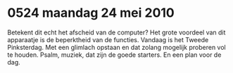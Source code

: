 # 0524 maandag 24 mei 2010
Betekent dit echt het afscheid van de computer? Het grote voordeel van dit apparaatje is de beperktheid van de functies. Vandaag is het Tweede Pinksterdag. Met een glimlach opstaan en dat zolang mogelijk proberen vol te houden. Psalm, muziek, dat zijn de goede starters. En een plan voor de dag.
